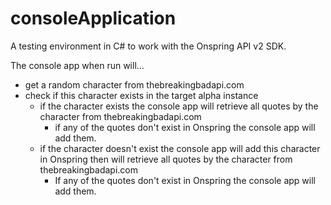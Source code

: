 # consoleApplication
A testing environment in C# to work with the Onspring API v2 SDK.

The console app when run will...
	
- get a random character from thebreakingbadapi.com
- check if this character exists in the target alpha instance
	- if the character exists the console app will retrieve all quotes by the character from thebreakingbadapi.com
		- if any of the quotes don't exist in Onspring the console app will add them.
	- if the character doesn't exist the console app will add this character in Onspring then will retrieve all quotes by the character from thebreakingbadapi.com
		- If any of the quotes don't exist in Onspring the console app will add them.
